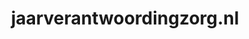 ---
layout: post
title:  "jaarverantwoordingzorg.nl"
internal_url:  "/dutchgov/jaarverantwoordingzorg.nl.html"
subdomains_count: 7
all_subdomains_count: 21
urls_count: 4
ssl_rank: 0
http_rank: 70
url_link: /data/jaarverantwoordingzorg.nl/urls.txt
all_subdomains_link: /data/jaarverantwoordingzorg.nl/all_subdomains.txt
subdomains_link: /data/jaarverantwoordingzorg.nl/subdomains.txt
categories: dutchgov
---